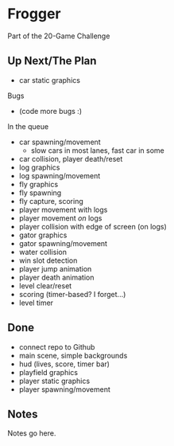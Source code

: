 # Frogger

Part of the 20-Game Challenge

## Up Next/The Plan

* car static graphics

Bugs

* (code more bugs :)

In the queue

* car spawning/movement
	* slow cars in most lanes, fast car in some
* car collision, player death/reset
* log graphics
* log spawning/movement
* fly graphics
* fly spawning
* fly capture, scoring
* player movement with logs
* player movement *on* logs
* player collision with edge of screen (on logs)
* gator graphics
* gator spawning/movement
* water collision
* win slot detection
* player jump animation
* player death animation
* level clear/reset
* scoring (timer-based?  I forget...)
* level timer

## Done

* connect repo to Github
* main scene, simple backgrounds
* hud (lives, score, timer bar)
* playfield graphics
* player static graphics
* player spawning/movement

## Notes

Notes go here.
